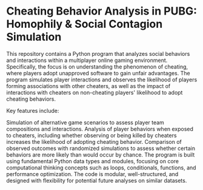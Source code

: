 # Cheating Behavior Analysis in PUBG: Homophily & Social Contagion Simulation

This repository contains a Python program that analyzes social behaviors and interactions within a multiplayer online gaming environment. Specifically, the focus is on understanding the phenomenon of cheating, where players adopt unapproved software to gain unfair advantages. The program simulates player interactions and observes the likelihood of players forming associations with other cheaters, as well as the impact of interactions with cheaters on non-cheating players' likelihood to adopt cheating behaviors.

Key features include:

Simulation of alternative game scenarios to assess player team compositions and interactions.
Analysis of player behaviors when exposed to cheaters, including whether observing or being killed by cheaters increases the likelihood of adopting cheating behavior.
Comparison of observed outcomes with randomized simulations to assess whether certain behaviors are more likely than would occur by chance.
The program is built using fundamental Python data types and modules, focusing on core computational thinking concepts such as loops, conditionals, functions, and performance optimization. The code is modular, well-structured, and designed with flexibility for potential future analyses on similar datasets.
